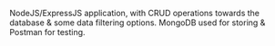 NodeJS/ExpressJS application, with CRUD operations towards the database & some data filtering options.
MongoDB used for storing & Postman for testing.
